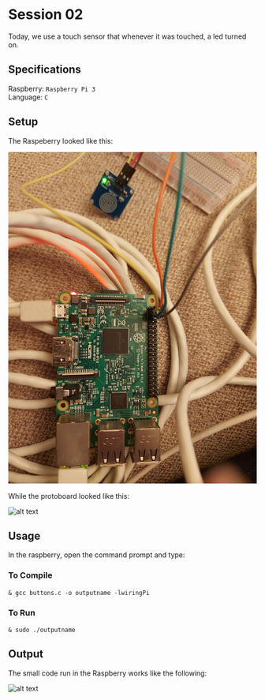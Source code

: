 # Session 02

Today, we use a touch sensor that whenever it was touched, a led turned on. <br />

## Specifications

Raspberry: `Raspberry Pi 3` <br />
Language: `C` <br />

## Setup

The Raspeberry looked like this: <br />

![alt text](https://github.com/the-other-mariana/circuits-workshop/blob/master/session02/images/set-up-01.jpg?raw=true) <br />

While the protoboard looked like this: <br />

![alt text](https://github.com/the-other-mariana/circuits-workshop/blob/master/session02/images/set-up-02.jpg?raw=true) <br />

## Usage

In the raspberry, open the command prompt and type:

### To Compile

```
& gcc buttons.c -o outputname -lwiringPi
```

### To Run

```
& sudo ./outputname
```

## Output 

The small code run in the Raspberry works like the following:

![alt text](https://github.com/the-other-mariana/circuits-workshop/blob/master/session02/images/output-gif.gif) <br />